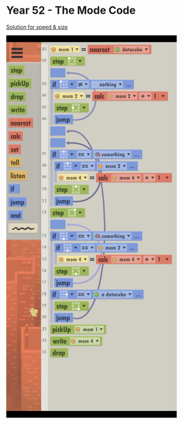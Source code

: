 # Year 52 - The Mode Code

[Solution for speed & size](../Year49/solution.txt)

![Solution for speed & size](solution.JPEG "Year 52")